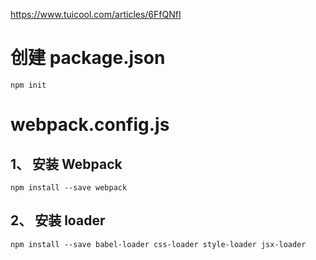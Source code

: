 https://www.tuicool.com/articles/6FfQNfI  

# 创建 package.json
```
npm init
```

# webpack.config.js
## 1、 安装 Webpack
```
npm install --save webpack
```

## 2、 安装 loader
```
npm install --save babel-loader css-loader style-loader jsx-loader
```
